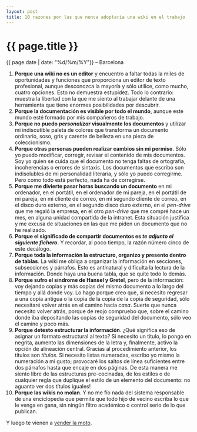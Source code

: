 ```yaml
---
layout: post
title: 10 razones por las que nunca adoptaría una wiki en el trabajo
---
```


{{ page.title }}
================

{{ page.date | date: "%d/%m/%Y"}} &ndash; Barcelona


1. **Porque una wiki no es un editor** y encuentro a faltar todas la miles de oportunidades y funciones que proporciona un editor de texto profesional, aunque desconozca la mayoría y sólo utilice, como mucho, cuatro opciones. Esto no demuestra estupidez. Todo lo contrario: muestra la libertad con la que me siento al trabajar delante de una herramienta que tiene enormes posibilidades por descubrir.
2. **Porque la documentación es visible por todo el mundo**, aunque este mundo esté formado por mis compañeros de trabajo. 
3. **Porque no puedo *personalizar* visualmente los documentos** y utilizar mi indiscutible paleta de colores que transforma un documento ordinario, soso, gris y carente de belleza en una pieza de coleccionismo.
4. **Porque otras personas pueden realizar cambios sin mi permiso**. Sólo yo puedo modificar, corregir, revisar el contenido de mis documentos. Soy yo quien se cuida que el documento no tenga faltas de ortografía, incoherencias o errores de sintaxis. Los documentos que escribo son indisolubles de mi personalidad literaria, y sólo yo puedo corregirme. Pero como todo está perfecto, nada ha de corregirse.
5. **Porque me divierte pasar horas buscando un documento** en mi ordenador, en el portátil, en el ordenador de mi pareja, en el portátil de mi pareja, en mi cliente de correo, en mi segundo cliente de correo, en el disco duro externo, en el segundo disco duro externo, en el *pen-drive* que me regaló la empresa, en el otro *pen-drive* que me compré hace un mes, en alguna unidad compartida de la intranet. Esta situación justifica y me excusa de situaciones en las que me piden un documento que no he realizado.
6. **Porque el significado de compartir documentos es *te adjunto el siguiente fichero***. Y recordar, al poco tiempo, la razón número cinco de este decálogo.
7. **Porque toda la información la estructuro, organizo y presento dentro de tablas**. La wiki me obliga a organizar la información en secciones, subsecciones y párrafos. Esto es antinatural y dificulta la lectura de la información. Donde haya una buena tabla, que se quite todo lo demás.
8. **Porque sufro el síndrome de Hansel y Gretel**, pero de la información: voy dejando copias y más copias del mismo documento a lo largo del tiempo y allá donde voy. Lo hago porque creo que, si necesito regresar a una copia antigua o la copia de la copia de la copia de seguridad, sólo necesitaré volver atrás en el camino hacia *casa*. Suerte que nunca necesito volver atrás, porque de reojo compruebo que, sobre el camino donde iba depositando las copias de seguridad del documento, sólo veo el camino y poco más.
9. **Porque detesto estructurar la información**. ¿Qué significa eso de asignar un formato estructural al texto? Si necesito un título, lo pongo en negrita, aumento las dimensiones de la letra y, finalmente, activo la opción de alineación central. Gracias al procedimiento anterior, los títulos son *títulos*. Si necesito listas numeradas, escribo yo mismo la numeración a mi gusto; provocaré los saltos de línea suficientes entre dos párrafos hasta que encaje en dos páginas. De esta manera me siento libre de las estructuras pre-cocinadas, de los estilos o de cualquier regla que duplique el estilo de un elemento del documento: no aguanto ver dos títulos iguales!
10. **Porque las wikis no molan**. Y no me fío nada del sistema responsable de una enciclopedia que permite que todo hijo de vecino escriba lo que le venga en gana, sin ningún filtro académico o control serio de lo que publican. 

Y luego te vienen a [vender la moto](http://www.tecnologiapyme.com/productividad/las-posibilidades-del-wiki-en-la-empresa).